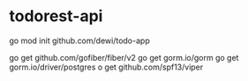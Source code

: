 # todorest-api

go mod init github.com/dewi/todo-app

go get github.com/gofiber/fiber/v2
go get gorm.io/gorm
go get gorm.io/driver/postgres
o get github.com/spf13/viper
